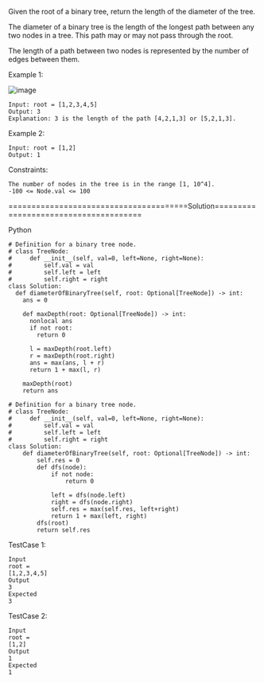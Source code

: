 Given the root of a binary tree, return the length of the diameter of the tree.

The diameter of a binary tree is the length of the longest path between any two nodes in a tree. This path may or may not pass through the root.

The length of a path between two nodes is represented by the number of edges between them.

 

Example 1:

![image](https://github.com/Pughal/leetcode_solutions/assets/22728867/8bbb8651-e1a7-4fee-bc2d-35b14a416a0e)

```
Input: root = [1,2,3,4,5]
Output: 3
Explanation: 3 is the length of the path [4,2,1,3] or [5,2,1,3].
```

Example 2:
```
Input: root = [1,2]
Output: 1
``` 

Constraints:
```
The number of nodes in the tree is in the range [1, 10^4].
-100 <= Node.val <= 100
```


=======================================Solution======================================

Python

```
# Definition for a binary tree node.
# class TreeNode:
#     def __init__(self, val=0, left=None, right=None):
#         self.val = val
#         self.left = left
#         self.right = right
class Solution:
  def diameterOfBinaryTree(self, root: Optional[TreeNode]) -> int:
    ans = 0

    def maxDepth(root: Optional[TreeNode]) -> int:
      nonlocal ans
      if not root:
        return 0

      l = maxDepth(root.left)
      r = maxDepth(root.right)
      ans = max(ans, l + r)
      return 1 + max(l, r)

    maxDepth(root)
    return ans
```

```
# Definition for a binary tree node.
# class TreeNode:
#     def __init__(self, val=0, left=None, right=None):
#         self.val = val
#         self.left = left
#         self.right = right
class Solution:
    def diameterOfBinaryTree(self, root: Optional[TreeNode]) -> int:
        self.res = 0
        def dfs(node):
            if not node:
                return 0
            
            left = dfs(node.left) 
            right = dfs(node.right)
            self.res = max(self.res, left+right)
            return 1 + max(left, right)
        dfs(root)
        return self.res

```


TestCase 1:
```
Input
root =
[1,2,3,4,5]
Output
3
Expected
3
```

TestCase 2:
```
Input
root =
[1,2]
Output
1
Expected
1
```
